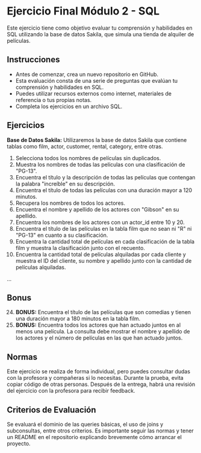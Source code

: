 # Ejercicio Final Módulo 2 - SQL

Este ejercicio tiene como objetivo evaluar tu comprensión y habilidades en SQL utilizando la base de datos Sakila, que simula una tienda de alquiler de películas.

## Instrucciones
- Antes de comenzar, crea un nuevo repositorio en GitHub.
- Esta evaluación consta de una serie de preguntas que evalúan tu comprensión y habilidades en SQL.
- Puedes utilizar recursos externos como internet, materiales de referencia o tus propias notas.
- Completa los ejercicios en un archivo SQL.

## Ejercicios
**Base de Datos Sakila:**
Utilizaremos la base de datos Sakila que contiene tablas como film, actor, customer, rental, category, entre otras.

1. Selecciona todos los nombres de películas sin duplicados.
2. Muestra los nombres de todas las películas con una clasificación de "PG-13".
3. Encuentra el título y la descripción de todas las películas que contengan la palabra "increíble" en su descripción.
4. Encuentra el título de todas las películas con una duración mayor a 120 minutos.
5. Recupera los nombres de todos los actores.
6. Encuentra el nombre y apellido de los actores con "Gibson" en su apellido.
7. Encuentra los nombres de los actores con un actor_id entre 10 y 20.
8. Encuentra el título de las películas en la tabla film que no sean ni "R" ni "PG-13" en cuanto a su clasificación.
9. Encuentra la cantidad total de películas en cada clasificación de la tabla film y muestra la clasificación junto con el recuento.
10. Encuentra la cantidad total de películas alquiladas por cada cliente y muestra el ID del cliente, su nombre y apellido junto con la cantidad de películas alquiladas.

...

## Bonus
24. **BONUS:** Encuentra el título de las películas que son comedias y tienen una duración mayor a 180 minutos en la tabla film.
25. **BONUS:** Encuentra todos los actores que han actuado juntos en al menos una película. La consulta debe mostrar el nombre y apellido de los actores y el número de películas en las que han actuado juntos.

## Normas
Este ejercicio se realiza de forma individual, pero puedes consultar dudas con la profesora y compañeras si lo necesitas. Durante la prueba, evita copiar código de otras personas. Después de la entrega, habrá una revisión del ejercicio con la profesora para recibir feedback.

## Criterios de Evaluación
Se evaluará el dominio de las queries básicas, el uso de joins y subconsultas, entre otros criterios. Es importante seguir las normas y tener un README en el repositorio explicando brevemente cómo arrancar el proyecto.


